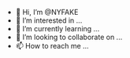 - 👋 Hi, I’m @NYFAKE
- 👀 I’m interested in ...
- 🌱 I’m currently learning ...
- 💞️ I’m looking to collaborate on ...
- 📫 How to reach me ...

<!---
NYFAKE/NYFAKE is a ✨ special ✨ repository because its `README.md` (this file) appears on your GitHub profile.
You can click the Preview link to take a look at your changes.
--->
